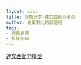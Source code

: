 ```yaml
---
layout: post
title: 好物分享-達文西動力模型
author: 史蛋利九的部落格
tags:
- 網路資源
- 科技先知
---
```


[達文西動力模型](https://panmarket.asia/product-category/科科動手玩/達文西模型/)

